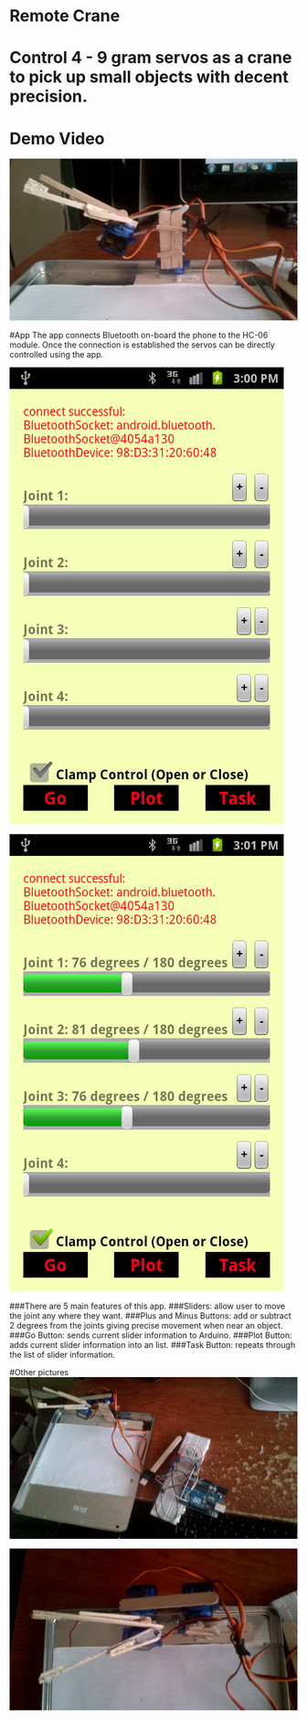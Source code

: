 # Remote Crane
# Control 4 - 9 gram servos as a crane to pick up small objects with decent precision. 

# Demo Video
[![ScreenShot](https://github.com/InderPabla/RemoteCrane/blob/master/2.jpg)](http://youtu.be/CrxVyGLnWhg)


#App
The app connects Bluetooth on-board the phone to the HC-06 module. Once the connection is established the servos can be directly controlled using the app. 

![Alt text](https://github.com/InderPabla/RemoteCrane/blob/master/4.png "")

![Alt text](https://github.com/InderPabla/RemoteCrane/blob/master/5.png "")

###There are 5 main features of this app.
###Sliders: allow user to move the joint any where they want.
###Plus and Minus Buttons: add or subtract 2 degrees from the joints giving precise movement when near an object. 
###Go Button: sends current slider information to Arduino.
###Plot Button: adds current slider information into an list.
###Task Button: repeats through the list of slider information.

#Other pictures
![Alt text](https://github.com/InderPabla/RemoteCrane/blob/master/1.jpg "")

![Alt text](https://github.com/InderPabla/RemoteCrane/blob/master/3.jpg "")

